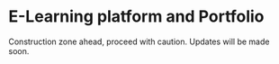 # E-Learning platform and Portfolio
Construction zone ahead, proceed with caution. Updates will be made soon.
